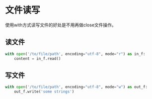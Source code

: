 # 文件读写

使用with方式读写文件的好处是不用再做close文件操作。



## 读文件

```python
with open('/to/file/path', encoding="utf-8", mode="r") as in_f:
    content = in_f.read()
```

## 写文件

```python
with open('/to/file/path', encoding="utf-8", mode="w") as out_f:
    out_f.write('some strings')
```


